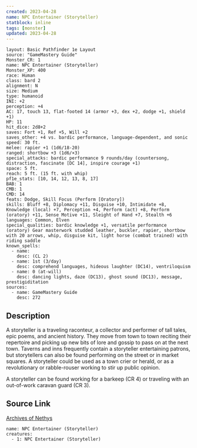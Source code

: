 ```yaml
---
created: 2023-04-28
name: NPC Entertainer (Storyteller)
statblock: inline
tags: [monster]
updated: 2023-04-28
---
```

```statblock
layout: Basic Pathfinder 1e Layout
source: "GameMastery Guide"
Monster_CR: 1
name: NPC Entertainer (Storyteller)
Monster_XP: 400
race: Human
class: bard 2
alignment: N
size: Medium
type: humanoid
INI: +2
perception: +4
AC: 17, touch 13, flat-footed 14 (armor +3, dex +2, dodge +1, shield +1)
HP: 11
hit_dice: 2d8+2
saves: Fort +1, Ref +5, Will +2
saves_other: +4 vs. bardic performance, language-dependent, and sonic
speed: 30 ft.
melee: rapier +1 (1d6/18-20)
ranged: shortbow +3 (1d6/×3)
special_attacks: bardic performance 9 rounds/day (countersong, distraction, fascinate [DC 14], inspire courage +1)
space: 5 ft.
reach: 5 ft. (15 ft. with whip)
pf1e_stats: [10, 14, 12, 13, 8, 17]
BAB: 1
CMB: 1
CMD: 14
feats: Dodge, Skill Focus (Perform [Oratory])
skills: Bluff +8, Diplomacy +11, Disguise +10, Intimidate +8, Knowledge (local) +7, Perception +4, Perform (act) +8, Perform (oratory) +11, Sense Motive +11, Sleight of Hand +7, Stealth +6
languages: Common, Elven
special_qualities: bardic knowledge +1, versatile performance (oratory) Gear masterwork studded leather, buckler, rapier, shortbow with 20 arrows, whip, disguise kit, light horse (combat trained) with riding saddle
known_spells:
  - name:
    desc: (CL 2)
  - name: 1st (3/day)
    desc: comprehend languages, hideous laughter (DC14), ventriloquism
  - name: 0 (at-will)
    desc: dancing lights, daze (DC13), ghost sound (DC13), message, prestigiditation
sources:
  - name: GameMastery Guide
    desc: 272
```
## Description
A storyteller is a traveling raconteur, a collector and performer of tall tales, epic poems, and ancient history. They move from town to town reciting their repertoire and picking up new bits of lore and gossip to pass on at the next town. Taverns and inns frequently contain a storyteller entertaining patrons, but storytellers can also be found performing on the street or in market squares. A storyteller could be used as a town crier or herald, or as a revolutionary or rabble-rouser working to stir up public opinion.

A storyteller can be found working for a barkeep (CR 4) or traveling with an out-of-work caravan guard (CR 3).
## Source Link
[Archives of Nethys](https://aonprd.com/NPCDisplay.aspx?ItemName=Entertainer%20(Storyteller))
```encounter-table
name: NPC Entertainer (Storyteller)
creatures:
  - 1: NPC Entertainer (Storyteller)
```
